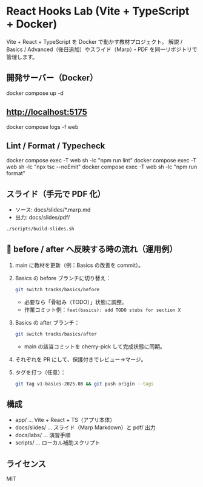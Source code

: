 # React Hooks Lab (Vite + TypeScript + Docker)

Vite + React + TypeScript を Docker で動かす教材プロジェクト。
解説 / Basics / Advanced（後日追加）やスライド（Marp）・PDF を同一リポジトリで管理します。

## 開発サーバー（Docker）

docker compose up -d

## [http://localhost:5175](http://localhost:5175)

docker compose logs -f web

## Lint / Format / Typecheck

docker compose exec -T web sh -lc "npm run lint"
docker compose exec -T web sh -lc "npx tsc --noEmit"
docker compose exec -T web sh -lc "npm run format"

## スライド（手元で PDF 化）

* ソース: docs/slides/\*.marp.md
* 出力: docs/slides/pdf/

```bash
./scripts/build-slides.sh
```

## 🔁 before / after へ反映する時の流れ（運用例）

1. main に教材を更新（例：Basics の改善を commit）。
2. Basics の before ブランチに切り替え：

   ```bash
   git switch tracks/basics/before
   ```

   * 必要なら「骨組み（TODO）」状態に調整。
   * 作業コミット例：`feat(basics): add TODO stubs for section X`
3. Basics の after ブランチ：

   ```bash
   git switch tracks/basics/after
   ```

   * main の該当コミットを cherry-pick して完成状態に同期。
4. それぞれを PR にして、保護付きでレビュー→マージ。
5. タグを打つ（任意）：

   ```bash
   git tag v1-basics-2025.08 && git push origin --tags
   ```

## 構成

* app/ … Vite + React + TS（アプリ本体）
* docs/slides/ … スライド（Marp Markdown）と pdf/ 出力
* docs/labs/ … 演習手順
* scripts/ … ローカル補助スクリプト

## ライセンス

MIT
